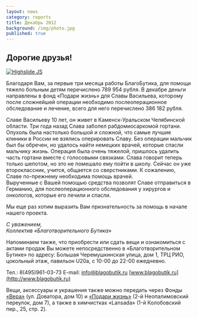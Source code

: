 ```yaml
---
layout: news
category: reports
title: Декабрь 2012
background: /img/photo.jpg
published: true
---
```


<h2>Дорогие друзья!</h2>

<div class="slides">
<a href="http://blagobutik.ru/img/vasilyev.jpg" class="highslide  " onclick="return hs.expand(this)"><img src="http://blagobutik.ru/img/vasilyev_thumb.jpg" alt="Highslide JS" title="Click to enlarge"></a>
</div>

Благодаря Вам, за первые три месяца работы БлагоБутика, для помощи тяжело больным детям перечислено 789 954 рубля. В декабре деньги направлены в фонд «Подари жизнь» для Славы Васильева, которому после сложнейшей операции необходимо послеоперационное обследование и лечение, всего для него перечислено 386 182 рубля.  
   
Славе Васильеву 10 лет, он живет в Каменск-Уральском Челябинской области. Три года назад Слава заболел рабдомиосаркомой гортани. Опухоль была настолько большой и сложной, что самые лучшие клиники в России не взялись  оперировать Славу. Без операции мальчик был бы обречен, но удалось найти немецких врачей, которые спасли мальчику жизнь. Операция была очень тяжелой, пришлось удалить часть гортани вместе с голосовыми связками. Слава говорит теперь только шепотом, но это не помешало ему пойти в школу. Сейчас он уже второклассник, учится, общается со сверстниками. К сожалению, Славе по-прежнему необходима помощь врачей.   
Вырученные с Вашей помощью средства позволят Славе отправиться в Германию, для послеоперационного обследования у  хирургов и онкологов, которые его лечили и спасли.  
  
Мы еще раз хотим выразить Вам признательность за помощь в начале нашего проекта.  
  
*С уважением,  
Коллектив «Благотворительного Бутика»*
  
Напоминаем также, что приобрести или сдать вещи и ознакомиться с актами продаж Вы можете непосредственно в «Благотворительном Бутике» по адресу: Большая Черемушкинская улица, дом 1, ТРЦ РИО, цокольный этаж, павильон U20а, с 10-00 до 22-00 ежедневно.  
  
Тел.: 8(495)961-03-73  E-mail: [info@blagobutik.ru](mailto:info@blagobutik.ru) [www.blagobutik.ru](http://www.blagobutik.ru)  
  
Вещи, аксессуары и украшения также можно передать через Фонды [«Вера»](www.hospicefund.ru) (ул. Доватора, дом 10) и [«Подари жизнь»](http://podari-zhizn.ru) (2-й Неопалимовский переулок, дом 7), а также в химчистках «Lansada» (1-й Колобовский пер., 25, стр. 2).